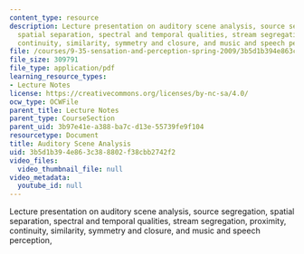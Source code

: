 ```yaml
---
content_type: resource
description: Lecture presentation on auditory scene analysis, source segregation,
  spatial separation, spectral and temporal qualities, stream segregation, proximity,
  continuity, similarity, symmetry and closure, and music and speech perception,
file: /courses/9-35-sensation-and-perception-spring-2009/3b5d1b394e863c388802f38cbb2742f2_MIT9_35s09_lec01_auditory.pdf
file_size: 309791
file_type: application/pdf
learning_resource_types:
- Lecture Notes
license: https://creativecommons.org/licenses/by-nc-sa/4.0/
ocw_type: OCWFile
parent_title: Lecture Notes
parent_type: CourseSection
parent_uid: 3b97e41e-a388-ba7c-d13e-55739fe9f104
resourcetype: Document
title: Auditory Scene Analysis
uid: 3b5d1b39-4e86-3c38-8802-f38cbb2742f2
video_files:
  video_thumbnail_file: null
video_metadata:
  youtube_id: null
---
```

Lecture presentation on auditory scene analysis, source segregation, spatial separation, spectral and temporal qualities, stream segregation, proximity, continuity, similarity, symmetry and closure, and music and speech perception,